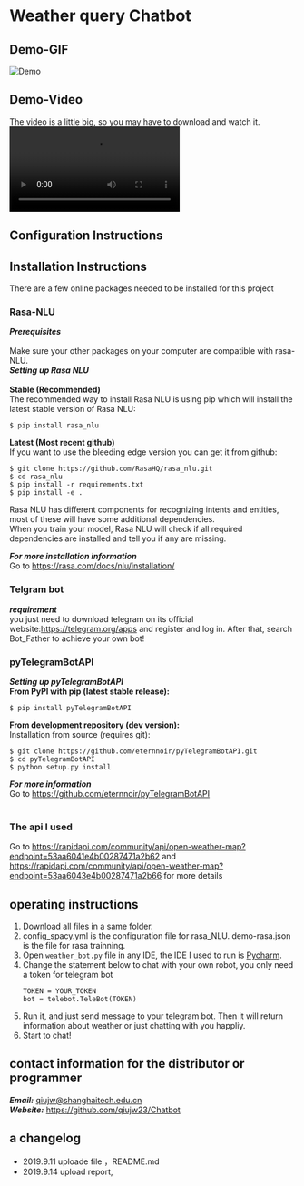 # Weather query Chatbot
## Demo-GIF<br>
![Demo](https://github.com/qiujw23/Chatbot/blob/master/chatbot_demo.gif "Demo")<br>
## Demo-Video<br>
The video is a little big, so you may have to download and watch it.
![Demo](https://github.com/qiujw23/Chatbot/blob/master/chatbot_demo.mp4 "Demo")<br>
## Configuration Instructions
## Installation Instructions
There are a few online packages needed to be installed for this project
### Rasa-NLU
***Prerequisites***<br>
<br>
Make sure your other packages on your computer are compatible with rasa-NLU.<br>
***Setting up Rasa NLU***<br>
<br>
**Stable (Recommended)**<br>
The recommended way to install Rasa NLU is using pip which will install the latest stable version of Rasa NLU:<br>
```
$ pip install rasa_nlu
```
**Latest (Most recent github)**<br>
If you want to use the bleeding edge version you can get it from github:<br>
```
$ git clone https://github.com/RasaHQ/rasa_nlu.git
$ cd rasa_nlu
$ pip install -r requirements.txt
$ pip install -e .
```
Rasa NLU has different components for recognizing intents and entities, most of these will have some additional dependencies.<br>
When you train your model, Rasa NLU will check if all required dependencies are installed and tell you if any are missing.<br>  

***For more installation information***<br>
Go to https://rasa.com/docs/nlu/installation/<br>

### Telgram bot
***requirement***<br>
you just need to download telegram on its official website:https://telegram.org/apps and register and log in.
After that, search Bot_Father to achieve your own bot!
<br>

### pyTelegramBotAPI
***Setting up pyTelegramBotAPI***<br>
**From PyPI with pip (latest stable release):**<br>
```
$ pip install pyTelegramBotAPI
```
**From development repository (dev version):**<br>
Installation from source (requires git):<br>
```
$ git clone https://github.com/eternnoir/pyTelegramBotAPI.git
$ cd pyTelegramBotAPI
$ python setup.py install
```
***For more information***<br>
Go to https://github.com/eternnoir/pyTelegramBotAPI<br>
<br>
### The api I used
Go to https://rapidapi.com/community/api/open-weather-map?endpoint=53aa6041e4b00287471a2b62
and https://rapidapi.com/community/api/open-weather-map?endpoint=53aa6043e4b00287471a2b66
for more details
<br>
## operating instructions
1. Download all files in a same folder.
2. config_spacy.yml is the configuration file for rasa_NLU. demo-rasa.json is the file for rasa trainning.
3. Open `weather_bot.py` file in any IDE, the IDE I used to run is [Pycharm](https://www.jetbrains.com/pycharm/).
4. Change the statement below to chat with your own robot, you only need a token for telegram bot
    ```
    TOKEN = YOUR_TOKEN
    bot = telebot.TeleBot(TOKEN)
    ```
5. Run it, and just send message to your telegram bot. Then it will return information about weather or just chatting with you happliy.
6. Start to chat!
## contact information for the distributor or programmer
***Email:*** qiujw@shanghaitech.edu.cn<br>
***Website:*** https://github.com/qiujw23/Chatbot
## a changelog
* 2019.9.11 uploade file ，README.md
* 2019.9.14 upload report, 
